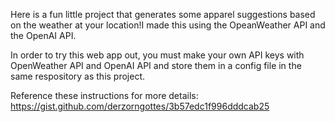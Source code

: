 Here is a fun little project that generates some apparel suggestions based
on the weather at your location!I made this using the OpeanWeather API and 
the OpenAI API.

In order to try this web app out, you must make your own API keys with 
OpenWeather API and OpenAI API and store them in a config file in the same 
respository as this project. 

Reference these instructions for more details:
https://gist.github.com/derzorngottes/3b57edc1f996dddcab25

